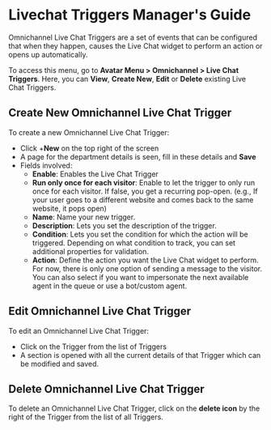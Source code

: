 # Livechat Triggers Manager's Guide

Omnichannel Live Chat Triggers are a set of events that can be configured that when they happen, causes the Live Chat widget to perform an action or opens up automatically.

To access this menu, go to **Avatar Menu > Omnichannel > Live Chat Triggers**. Here, you can **View**, **Create New**, **Edit** or **Delete** existing Live Chat Triggers.

## Create New Omnichannel Live Chat Trigger

To create a new Omnichannel Live Chat Trigger:

* Click +**New** on the top right of the screen
* A page for the department details is seen, fill in these details and **Save**
* Fields involved:
  * **Enable**: Enables the Live Chat Trigger
  * **Run only once for each visitor**: Enable to let the trigger to only run once for each visitor. If false, you get a recurring pop-open. (e.g., If your user goes to a different website and comes back to the same website, it pops open)
  * **Name**: Name your new trigger.
  * **Description**: Lets you set the description of the trigger.
  * **Condition**: Lets you set the condition for which the action will be triggered. Depending on what condition to track, you can set additional properties for validation.
  * **Action**: Define the action you want the Live Chat widget to perform. For now, there is only one option of sending a message to the visitor. You can also select if you want to impersonate the next available agent in the queue or use a bot/custom agent.

## Edit Omnichannel Live Chat Trigger

To edit an Omnichannel Live Chat Trigger:

* Click on the Trigger from the list of Triggers
* A section is opened with all the current details of that Trigger which can be modified and saved.

## Delete Omnichannel Live Chat Trigger

To delete an Omnichannel Live Chat Trigger, click on the **delete icon** by the right of the Trigger from the list of all Triggers.

